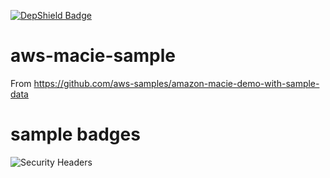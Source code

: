 [![DepShield Badge](https://depshield.sonatype.org/badges/vfchoopulsifi/serverless-angularjs-todo/depshield.svg)](https://depshield.github.io)

# aws-macie-sample
From https://github.com/aws-samples/amazon-macie-demo-with-sample-data

# sample badges

![Security Headers](https://img.shields.io/security-headers?label=app.pulsifi.me&style=plastic&url=https%3A%2F%2Fapp.pulsifi.me)
